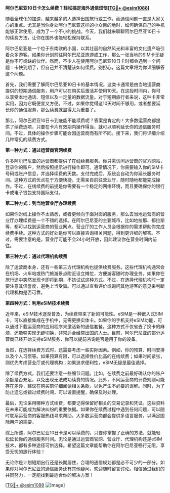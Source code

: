 **阿尔巴尼亚10日卡怎么续费？轻松搞定海外通信烦恼[[TG💪+ @esim1088](https://t.me/s/esim1088)]**

随着全球化的加速，越来越多的人选择出国旅行或工作，而通信问题一直是大家关心的重点。尤其是当你身处阿尔巴尼亚这样的小众目的地时，如何确保自己的手机能够正常使用，成为了一个不小的挑战。今天，我们就来聊聊阿尔巴尼亚10日卡的续费方法，让你在国外也能轻松保持联系。

阿尔巴尼亚是一个位于东南欧的小国，以其壮丽的自然风光和丰富的文化遗产吸引着众多游客。如果你计划前往阿尔巴尼亚旅游或工作，那么一张当地的SIM卡无疑是你不可或缺的伙伴。然而，不少人在使用阿尔巴尼亚10日卡时都会遇到一个问题：卡快到期了，但自己并不清楚该如何续费。别担心，这篇文章将为你详细解答这个问题。

首先，我们需要了解阿尔巴尼亚10日卡的基本情况。这类卡通常是由当地运营商提供的短期通信服务，用户可以在购买后激活并使用10天。在这段时间内，你可以享受本地通话、短信以及一定量的数据流量。对于短期旅行者来说，这种卡非常实用，因为它既便宜又方便。不过，如果你觉得这10天时间不够用，或者想要延长你的通信服务，那么续费就显得尤为重要了。

那么，阿尔巴尼亚10日卡到底能不能续费呢？答案是肯定的！大多数运营商都提供了续费选项，只要在卡片有效期内操作得当，就可以顺利延长你的通信服务时间。不过，具体的操作步骤可能会因运营商而有所不同。接下来，我们将详细介绍几种常见的续费方式。

**第一种方式：通过运营商官网续费**

许多阿尔巴尼亚的运营商都提供了在线续费服务。你只需访问运营商的官方网站，登录你的账户，然后按照提示进行操作即可。通常情况下，你需要输入你的SIM卡号码或账户信息，并选择续费的天数。支付完成后，系统会自动为你延长服务时间。这种方式的优点在于方便快捷，无需亲自前往营业厅，随时随地都能完成操作。不过，在线续费的前提是你需要有一个稳定的网络环境，而且要确保你的银行卡或电子钱包支持国际支付。

**第二种方式：到当地营业厅办理续费**

如果你对线上操作不太熟悉，或者更倾向于面对面的服务，那么去当地运营商的营业厅办理续费是一个不错的选择。在阿尔巴尼亚的主要城市，比如地拉那、都拉斯等，都可以找到运营商的营业网点。营业厅的工作人员会根据你的需求帮助你完成续费手续。这种方式的好处是你可以直接咨询相关问题，得到更详细的解答。不过，需要注意的是，营业厅可能不会24小时开放，因此建议你在营业时间内前往。

**第三种方式：通过代理机构续费**

除了运营商本身，还有一些第三方代理机构也提供续费服务。这些代理机构通常会在机场、火车站或热门旅游景点附近设立摊位，方便游客随时办理业务。如果你在旅行途中突然发现卡即将到期，不妨试试这种方式。不过，在选择代理机构时一定要注意其信誉度，避免上当受骗。可以通过查看评价或询问其他游客的意见来判断代理机构是否可靠。

**第四种方式：利用eSIM技术续费**

近年来，eSIM技术逐渐普及，为续费带来了新的可能性。eSIM是一种嵌入式SIM卡，可以直接集成在手机中，无需更换实体卡。如果你的手机支持eSIM功能，可以通过下载运营商的应用程序来激活新的通信套餐。这种方式不仅省去了换卡的麻烦，还能够实现无缝切换，非常适合经常出国的人士。目前，阿尔巴尼亚的部分运营商已经开始支持eSIM服务，你可以提前咨询是否适用于你的设备。

当然，在选择续费方式时，还需要考虑一些实际因素。例如，你的预算、时间安排以及个人习惯等。如果预算有限，可以选择性价比高的在线续费；如果时间紧张，则优先考虑营业厅或代理机构；如果追求便利性，eSIM无疑是最佳选择。

除了续费方式，我们还要注意一些细节问题。比如，在续费之前最好确认你的账户余额是否充足，以免出现无法成功续费的情况。此外，不同运营商的计费规则可能存在差异，建议在购买前仔细阅读相关条款，以免产生不必要的误解。同时，为了防止遗忘或错过续费时间，可以设置提醒，确保及时处理。

最后，无论采用哪种方式续费，都要记得保留好相关的交易记录和凭证。这些资料在未来可能成为解决纠纷的重要依据。如果你在续费过程中遇到任何问题，可以随时联系运营商的客服热线寻求帮助。大多数运营商都会提供多语言服务，以满足国际用户的需要。

综上所述，阿尔巴尼亚10日卡是可以续费的，只要你掌握了正确的方法，就能轻松延长你的通信服务时间。无论是通过运营商官网、营业厅、代理机构还是eSIM技术，都有多种途径可供选择。希望这篇文章能帮助你在阿尔巴尼亚畅行无阻，享受无忧的旅行体验！

无论你是计划短期出行还是长期居住，合理的通信规划都是必不可少的一部分。如果你对阿尔巴尼亚的通信服务还有其他疑问，欢迎随时留言讨论。相信通过我们的共同努力，一定能找到最适合你的解决方案！

[[TG💪+ @esim1088](https://t.me/s/esim1088) ![Image](https://i.postimg.cc/4NQfJmqS/Snipaste-2025-05-13-00-14-12.png)]